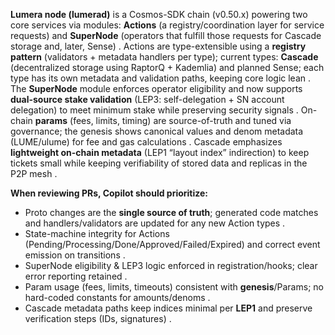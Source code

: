 **Lumera node (lumerad)** is a Cosmos-SDK chain (v0.50.x) powering two core services via modules: **Actions** (a registry/coordination layer for service requests) and **SuperNode** (operators that fulfill those requests for Cascade storage and, later, Sense)  .
Actions are type-extensible using a **registry pattern** (validators + metadata handlers per type); current types: **Cascade** (decentralized storage using RaptorQ + Kademlia) and planned Sense; each type has its own metadata and validation paths, keeping core logic lean  .
The **SuperNode** module enforces operator eligibility and now supports **dual-source stake validation** (LEP3: self-delegation + SN account delegation) to meet minimum stake while preserving security signals .
On-chain **params** (fees, limits, timing) are source-of-truth and tuned via governance; the genesis shows canonical values and denom metadata (LUME/ulume) for fee and gas calculations .
Cascade emphasizes **lightweight on-chain metadata** (LEP1 “layout index” indirection) to keep tickets small while keeping verifiability of stored data and replicas in the P2P mesh .

**When reviewing PRs, Copilot should prioritize:**

* Proto changes are the **single source of truth**; generated code matches and handlers/validators are updated for any new Action types .
* State-machine integrity for Actions (Pending/Processing/Done/Approved/Failed/Expired) and correct event emission on transitions .
* SuperNode eligibility & LEP3 logic enforced in registration/hooks; clear error reporting retained .
* Param usage (fees, limits, timeouts) consistent with **genesis**/Params; no hard-coded constants for amounts/denoms .
* Cascade metadata paths keep indices minimal per **LEP1** and preserve verification steps (IDs, signatures) .
